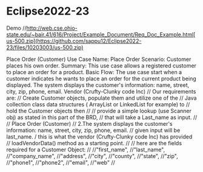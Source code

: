 # Eclipse2022-23
Demo
//http://web.cse.ohio-state.edu/~bair.41/616/Project/Example_Document/Req_Doc_Example.html[us-500.zip](https://github.com/sappu12/Eclipse2022-23/files/10203003/us-500.zip)

Place Order (Customer)
Use Case Name:	Place Order
Scenario: Customer places his own order.
Summary:	This use case allows a registered customer to place an order for a product.
Basic Flow:	
The use case start when a customer indicates he wants to place an order for the current product being displayed.
The system displays the customer's information: name, street, city, zip, phone, email.
Vendor (Crufty-Clunky code Inc)
 // Our requirements are:
    // Create  Customer objects, populate them  and utilize one of the
    // Java collection class data structures ( ArrayList or LinkedList for example) to
    // hold the Customer objects then
    //
    // provide a simple lookup (use Scanner obj) as stated in this part of the BRD,
    // that will take a Last_name as input.
    //
    // Place Order (Customer)
    //  2.The system displays the customer's information: name, street, city, zip, phone, email.
    //    given input will be last_name.
    / this is what the vendor (Crufty-Clunky code Inc) has provided
    // loadVendorData() method as a starting point.
    //
    // here are the fields required for a Customer Object:
    //
    //"first_name",
    //"last_name",
    //"company_name",
    //"address",
    //"city",
    //"county",
    //"state",
    //"zip",
    //"phone1",
    //"phone2",
    //"email",
    //"web"
    //
